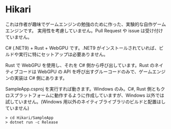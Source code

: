 # Hikari

これは作者が趣味でゲームエンジンの勉強のために作った、実験的な自作ゲームエンジンです。 実用性を考慮していません。Pull Request や issue は受け付けていません。

C# (.NET9) + Rust + WebGPU です。.NET9 がインストールされていれば、ビルドや実行に特にセットアップは必要ありません。

Rust で WebGPU を使用し、それを C# 側から呼び出しています。Rust のネイティブコードは WebGPU の API を呼び出すグルーコードのみで、ゲームエンジンの実装は C# 側にあります。

SampleApp.csproj を実行すれば動きます。Windows のみ。C#, Rust 側ともクロスプラットフォームに動作するように作成していますが、Windows 以外では試していません。(Windows 用以外のネイティブライブラリのビルドと配置はしていません)

```
> cd Hikari/SampleApp
> dotnet run -c Release
```
